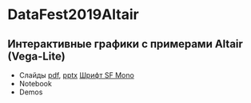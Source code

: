 # DataFest2019Altair
## Интерактивные графики с примерами Altair (Vega-Lite)

* Слайды [pdf](DataFest_2019_Altair_v1.pdf), [pptx](DataFest_2019_Altair_v1.pptx) [Шрифт SF Mono](https://github.com/ZulwiyozaPutra/SF-Mono-Font)
* Notebook 
* Demos 
